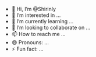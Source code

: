 - 👋 Hi, I’m @Shirinly
- 👀 I’m interested in ...
- 🌱 I’m currently learning ...
- 💞️ I’m looking to collaborate on ...
- 📫 How to reach me ...
- 😄 Pronouns: ...
- ⚡ Fun fact: ...

<!---
Shirinly/Shirinly is a ✨ special ✨ repository because its `README.md` (this file) appears on your GitHub profile.
You can click the Preview link to take a look at your changes.
--->

